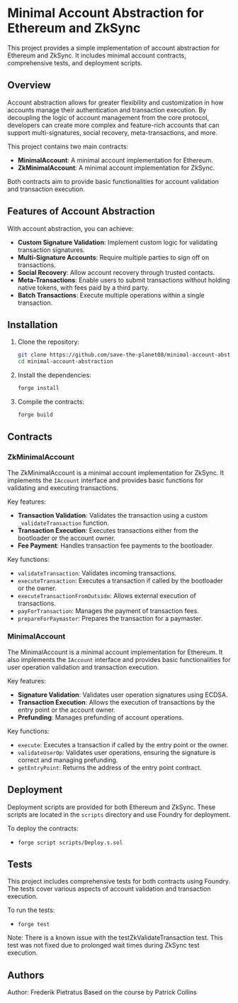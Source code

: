 # Minimal Account Abstraction for Ethereum and ZkSync

This project provides a simple implementation of account abstraction for Ethereum and ZkSync. It includes minimal account contracts, comprehensive tests, and deployment scripts.

## Overview

Account abstraction allows for greater flexibility and customization in how accounts manage their authentication and transaction execution. By decoupling the logic of account management from the core protocol, developers can create more complex and feature-rich accounts that can support multi-signatures, social recovery, meta-transactions, and more.

This project contains two main contracts:
- **MinimalAccount**: A minimal account implementation for Ethereum.
- **ZkMinimalAccount**: A minimal account implementation for ZkSync.

Both contracts aim to provide basic functionalities for account validation and transaction execution.

## Features of Account Abstraction

With account abstraction, you can achieve:
- **Custom Signature Validation**: Implement custom logic for validating transaction signatures.
- **Multi-Signature Accounts**: Require multiple parties to sign off on transactions.
- **Social Recovery**: Allow account recovery through trusted contacts.
- **Meta-Transactions**: Enable users to submit transactions without holding native tokens, with fees paid by a third party.
- **Batch Transactions**: Execute multiple operations within a single transaction.

## Installation

1. Clone the repository:
    ```sh
    git clone https://github.com/save-the-planet08/minimal-account-abstraction.git
    cd minimal-account-abstraction
    ```

2. Install the dependencies:
    ```sh
    forge install
    ```

3. Compile the contracts:
    ```sh
    forge build
    ```

## Contracts

### ZkMinimalAccount

The ZkMinimalAccount is a minimal account implementation for ZkSync. It implements the `IAccount` interface and provides basic functions for validating and executing transactions.

Key features:
- **Transaction Validation**: Validates the transaction using a custom `_validateTransaction` function.
- **Transaction Execution**: Executes transactions either from the bootloader or the account owner.
- **Fee Payment**: Handles transaction fee payments to the bootloader.

Key functions:
- `validateTransaction`: Validates incoming transactions.
- `executeTransaction`: Executes a transaction if called by the bootloader or the owner.
- `executeTransactionFromOutside`: Allows external execution of transactions.
- `payForTransaction`: Manages the payment of transaction fees.
- `prepareForPaymaster`: Prepares the transaction for a paymaster.

### MinimalAccount

The MinimalAccount is a minimal account implementation for Ethereum. It also implements the `IAccount` interface and provides basic functionalities for user operation validation and transaction execution.

Key features:
- **Signature Validation**: Validates user operation signatures using ECDSA.
- **Transaction Execution**: Allows the execution of transactions by the entry point or the account owner.
- **Prefunding**: Manages prefunding of account operations.

Key functions:
- `execute`: Executes a transaction if called by the entry point or the owner.
- `validateUserOp`: Validates user operations, ensuring the signature is correct and managing prefunding.
- `getEntryPoint`: Returns the address of the entry point contract.

## Deployment

Deployment scripts are provided for both Ethereum and ZkSync. These scripts are located in the `scripts` directory and use Foundry for deployment.

To deploy the contracts:

- `forge script scripts/Deploy.s.sol`

## Tests
This project includes comprehensive tests for both contracts using Foundry. The tests cover various aspects of account validation and transaction execution.

To run the tests:

- `forge test`

Note: There is a known issue with the testZkValidateTransaction test. This test was not fixed due to prolonged wait times during ZkSync test execution.


## Authors

Author: Frederik Pietratus
Based on the course by Patrick Collins





